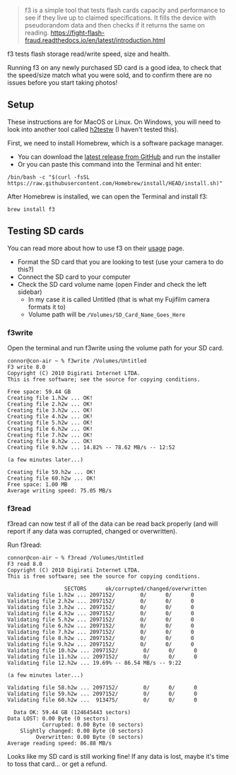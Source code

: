 > f3 is a simple tool that tests flash cards capacity and performance to see if they live up to claimed specifications. It fills the device with pseudorandom data and then checks if it returns the same on reading.
> https://fight-flash-fraud.readthedocs.io/en/latest/introduction.html

f3 tests flash storage read/write speed, size and health.

Running f3 on any newly purchased SD card is a good idea, to check that the speed/size match what you were sold, and to confirm there are no issues before you start taking photos!

## Setup

These instructions are for MacOS or Linux.
On Windows, you will need to look into another tool called [h2testw](https://h2testw.org/) (I haven't tested this).

First, we need to install Homebrew, which is a software package manager.

- You can download the [latest release from GitHub](https://github.com/Homebrew/brew/releases) and run the installer
- Or you can paste this command into the Terminal and hit enter:
```
/bin/bash -c "$(curl -fsSL https://raw.githubusercontent.com/Homebrew/install/HEAD/install.sh)"
```

After Homebrew is installed, we can open the Terminal and install f3:
```
brew install f3
```

## Testing SD cards

You can read more about how to use f3 on their [usage](https://fight-flash-fraud.readthedocs.io/en/latest/usage.html) page.

- Format the SD card that you are looking to test (use your camera to do this?)
- Connect the SD card to your computer
- Check the SD card volume name (open Finder and check the left sidebar)
	- In my case it is called Untitled (that is what my Fujifilm camera formats it to)
	- Volume path will be `/Volumes/SD_Card_Name_Goes_Here`

### f3write

Open the terminal and run f3write using the volume path for your SD card.

```
connor@con-air ~ % f3write /Volumes/Untitled
F3 write 8.0
Copyright (C) 2010 Digirati Internet LTDA.
This is free software; see the source for copying conditions.

Free space: 59.44 GB
Creating file 1.h2w ... OK!                         
Creating file 2.h2w ... OK!                         
Creating file 3.h2w ... OK!                         
Creating file 4.h2w ... OK!                         
Creating file 5.h2w ... OK!                         
Creating file 6.h2w ... OK!                          
Creating file 7.h2w ... OK!                          
Creating file 8.h2w ... OK!                          
Creating file 9.h2w ... 14.82% -- 78.62 MB/s -- 12:52

(a few minutes later...)

Creating file 59.h2w ... OK!                        
Creating file 60.h2w ... OK!                       
Free space: 1.00 MB
Average writing speed: 75.05 MB/s
```

### f3read

f3read can now test if all of the data can be read back properly (and will report if any data was corrupted, changed or overwritten).

Run f3read:
```
connor@con-air ~ % f3read /Volumes/Untitled
F3 read 8.0
Copyright (C) 2010 Digirati Internet LTDA.
This is free software; see the source for copying conditions.

                  SECTORS      ok/corrupted/changed/overwritten
Validating file 1.h2w ... 2097152/        0/      0/      0
Validating file 2.h2w ... 2097152/        0/      0/      0
Validating file 3.h2w ... 2097152/        0/      0/      0
Validating file 4.h2w ... 2097152/        0/      0/      0
Validating file 5.h2w ... 2097152/        0/      0/      0
Validating file 6.h2w ... 2097152/        0/      0/      0
Validating file 7.h2w ... 2097152/        0/      0/      0
Validating file 8.h2w ... 2097152/        0/      0/      0
Validating file 9.h2w ... 2097152/        0/      0/      0
Validating file 10.h2w ... 2097152/        0/      0/      0
Validating file 11.h2w ... 2097152/        0/      0/      0
Validating file 12.h2w ... 19.69% -- 86.54 MB/s -- 9:22

(a few minutes later...)

Validating file 58.h2w ... 2097152/        0/      0/      0
Validating file 59.h2w ... 2097152/        0/      0/      0
Validating file 60.h2w ...  913475/        0/      0/      0

  Data OK: 59.44 GB (124645443 sectors)
Data LOST: 0.00 Byte (0 sectors)
	       Corrupted: 0.00 Byte (0 sectors)
	Slightly changed: 0.00 Byte (0 sectors)
	     Overwritten: 0.00 Byte (0 sectors)
Average reading speed: 86.88 MB/s
```

Looks like my SD card is still working fine!
If any data is lost, maybe it's time to toss that card... or get a refund.